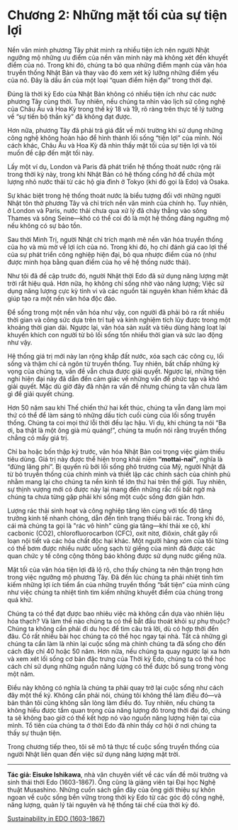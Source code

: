 # Chương 2: Những mặt tối của sự tiện lợi

Nền văn minh phương Tây phát minh ra nhiều tiện ích nên người Nhật ngưỡng mộ những ưu điểm của nền văn minh này mà không xét đến khuyết điểm của nó. Trong khi đó, chúng ta bỏ qua những điểm mạnh của văn hóa truyền thống Nhật Bản và thay vào đó xem xét kỹ lưỡng những điểm yếu của nó. Đây là dấu ấn của một loại “quan điểm hiện đại” trong thời đại.

Đúng là thời kỳ Edo của Nhật Bản không có nhiều tiện ích như các nước phương Tây cùng thời. Tuy nhiên, nếu chúng ta nhìn vào lịch sử công nghệ của Châu Âu và Hoa Kỳ trong thế kỷ 18 và 19, rõ ràng trên thực tế lý tưởng về “sự tiến bộ thần kỳ” đã không đạt được.

Hơn nữa, phương Tây đã phải trả giá đắt về môi trường khi sử dụng những công nghệ không hoàn hảo để hình thành lối sống “tiện lợi” của mình. Nói cách khác, Châu Âu và Hoa Kỳ đã nhìn thấy mặt tối của sự tiện lợi và tôi muốn đề cập đến mặt tối này.

Lấy một ví dụ, London và Paris đã phát triển hệ thống thoát nước rộng rãi trong thời kỳ này, trong khi Nhật Bản có hệ thống cống hở để chứa một lượng nhỏ nước thải từ các hộ gia đình ở Tokyo (khi đó gọi là Edo) và Osaka.

Sự khác biệt trong hệ thống thoát nước là biểu tượng đối với những người Nhật tôn thờ phương Tây và chỉ trích nền văn minh của chính họ. Tuy nhiên, ở London và Paris, nước thải chưa qua xử lý đã chảy thẳng vào sông Thames và sông Seine&mdash;khó có thể coi đó là một hệ thống đáng ngưỡng mộ nếu không có sự bảo tồn.

Sau thời Minh Trị, người Nhật chỉ trích mạnh mẽ nền văn hóa truyền thống của họ và mù mờ về lợi ích của nó. Trong khi đó, họ chỉ đánh giá cao lợi thế của sự phát triển công nghiệp hiện đại, bỏ qua nhược điểm của nó (như được minh họa bằng quan điểm của họ về hệ thống nước thải).

Như tôi đã đề cập trước đó, người Nhật thời Edo đã sử dụng năng lượng mặt trời rất hiệu quả. Hơn nữa, họ không chỉ sống nhờ vào năng lượng; Việc sử dụng năng lượng cực kỳ tinh vi và các nguồn tài nguyên khan hiếm khác đã giúp tạo ra một nền văn hóa độc đáo.

Để sống trong một nền văn hóa như vậy, con người đã phải bỏ ra rất nhiều thời gian và công sức dựa trên trí tuệ và kinh nghiệm tích lũy được trong một khoảng thời gian dài. Ngược lại, văn hóa sản xuất và tiêu dùng hàng loạt lại khuyến khích con người từ bỏ lối sống tốn nhiều thời gian và sức lao động như vậy.

Hệ thống giá trị mới này lan rộng khắp đất nước, xóa sạch các công cụ, lối sống và thậm chí cả ngôn từ truyền thống. Tuy nhiên, bất chấp những kỳ vọng của chúng ta, vấn đề vẫn chưa được giải quyết. Ngược lại, những tiện nghi hiện đại này đã dẫn đến cảm giác về những vấn đề phức tạp và khó giải quyết. Mặc dù giờ đây đã nhận ra vấn đề nhưng chúng ta vẫn chưa làm gì để giải quyết chúng.

Hơn 50 năm sau khi Thế chiến thứ hai kết thúc, chúng ta vẫn đang làm mọi thứ có thể để làm sáng tỏ những dấu tích cuối cùng của lối sống truyền thống. Chúng ta coi mọi thứ lỗi thời đều lạc hậu. Ví dụ, khi chúng ta nói “Ba ơi, ba thật là một ông già mù quáng!”, chúng ta muốn nói rằng truyền thống chẳng có mấy giá trị.

Chỉ ba hoặc bốn thập kỷ trước, văn hóa Nhật Bản coi trọng việc giảm thiểu tiêu dùng. Giá trị này được thể hiện trong khái niệm **“mottai-nai”**, nghĩa là “đừng lãng phí”. Bị quyến rũ bởi lối sống phô trương của Mỹ, người Nhật đã từ bỏ truyền thống của chính mình và thiết lập các chính sách của chính phủ nhằm mang lại cho chúng ta nền kinh tế lớn thứ hai trên thế giới. Tuy nhiên, sự thịnh vượng mới có được này lại mang đến những rắc rối bất ngờ mà chúng ta chưa từng gặp phải khi sống một cuộc sống đơn giản hơn.

Lượng rác thải sinh hoạt và công nghiệp tăng lên cùng với tốc độ tăng trưởng kinh tế nhanh chóng, dẫn đến tình trạng thiếu bãi rác. Trong khi đó, cái mà chúng ta gọi là "rác vô hình" cũng gia tăng&mdash;khí thải xe cộ, khí cacbonic (CO2), chlorofluorocarbon (CFC), oxit nitơ, điôxin, chất gây rối loạn nội tiết và các hóa chất độc hại khác. Một người hàng xóm của tôi từng có thể bơm được nhiều nước uống sạch từ giếng của mình đã được các quan chức y tế công cộng thông báo không được sử dụng nước giếng nữa.

Mặt tối của văn hóa tiện lợi đã lộ rõ, cho thấy chúng ta nên thận trọng hơn trong việc ngưỡng mộ phương Tây. Đã đến lúc chúng ta phải nhiệt tình tìm kiếm những lợi ích tiềm ẩn của những truyền thống “bất tiện” của mình cũng như việc chúng ta nhiệt tình tìm kiếm những khuyết điểm của chúng trong quá khứ.

Chúng ta có thể đạt được bao nhiêu việc mà không cần dựa vào nhiên liệu hóa thạch? Và làm thế nào chúng ta có thể bắt đầu thoát khỏi sự phụ thuộc? Chúng ta không cần phải đi du học để tìm câu trả lời, dù có hợp thời đến đâu. Có rất nhiều bài học chúng ta có thể học ngay tại nhà. Tất cả những gì chúng ta cần làm là nhìn lại cuộc sống mà chính chúng ta đã sống cho đến cách đây chỉ 40 hoặc 50 năm. Hơn nữa, nếu chúng ta quay ngược lại xa hơn và xem xét lối sống cơ bản đặc trưng của Thời kỳ Edo, chúng ta có thể học cách chỉ sử dụng những nguồn năng lượng có thể được bổ sung trong vòng một năm.

Điều này không có nghĩa là chúng ta phải quay trở lại cuộc sống như cách đây một thế kỷ. Không cần phải nói, chúng tôi không thể làm điều đó&mdash;và bản thân tôi cũng không sẵn lòng làm điều đó. Tuy nhiên, nếu chúng ta không hiểu được tầm quan trọng của năng lượng đó trong thời đại đó, chúng ta sẽ không bao giờ có thể kết hợp nó vào nguồn năng lượng hiện tại của mình. Tổ tiên của chúng ta ở thời Edo đã nhìn thấy cơ hội ở nơi chúng ta thấy sự thuận tiện.

Trong chương tiếp theo, tôi sẽ mô tả thực tế cuộc sống truyền thống của người Nhật liên quan đến việc sử dụng năng lượng mặt trời.

<hr/>

**Tác giả: Eisuke Ishikawa**, nhà văn chuyên viết về các vấn đề môi trường và sinh thái thời Edo (1603-1867). Ông cũng là giảng viên tại Đại học Nghệ thuật Musashino. Những cuốn sách gần đây của ông giới thiệu sự khôn ngoan về cuộc sống bền vững trong thời kỳ Edo từ các góc độ công nghệ, năng lượng, quản lý tài nguyên và hệ thống tái chế của thời kỳ đó.

[Sustainability in EDO (1603-1867)](https://www.japanfs.org/en/edo/index.html)


